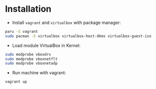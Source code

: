 # Installation

- Install `vagrant` and `virtualbox` with package manager:

```bash
paru -S vagrant
sudo pacman -S virtualbox virtualbox-host-dkms virtualbox-guest-iso
```

- Load module VirtualBox in Kernel:

```bash
sudo modprobe vboxdrv
sudo modprobe vboxnetflt
sudo modprobe vboxnetadp
```

- Run machine with vagrant:

```bash
vagrant up
```
